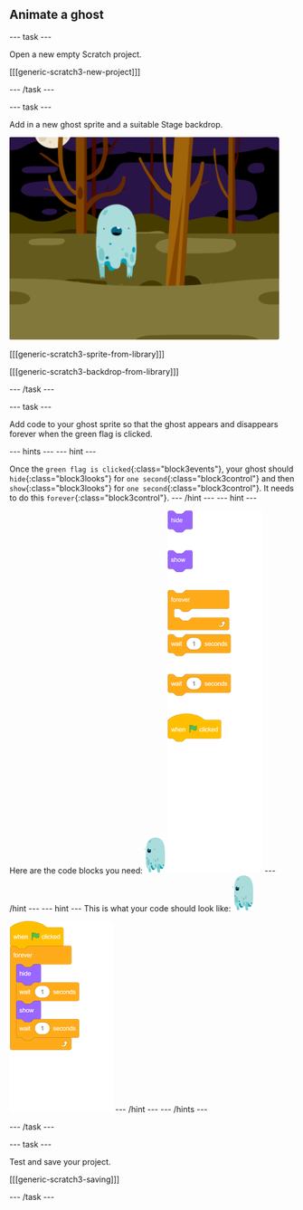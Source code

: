 ## Animate a ghost

--- task ---

Open a new empty Scratch project.

[[[generic-scratch3-new-project]]]

--- /task ---

--- task ---

Add in a new ghost sprite and a suitable Stage backdrop.

![screenshot](images/ghost-ghost.png)

[[[generic-scratch3-sprite-from-library]]]

[[[generic-scratch3-backdrop-from-library]]]

--- /task ---

--- task ---

Add code to your ghost sprite so that the ghost appears and disappears forever when the green flag is clicked.

--- hints ---
--- hint ---

Once the `green flag is clicked`{:class="block3events"}, your ghost should `hide`{:class="block3looks"} for `one second`{:class="block3control"} and then `show`{:class="block3looks"} for `one second`{:class="block3control"}. It needs to do this `forever`{:class="block3control"}.
--- /hint ---
--- hint ---

Here are the code blocks you need:
![ghost-sprite](images/ghost-sprite.png)
![blocks_1545295390_6050084](images/blocks_1545295390_6050084.png)
--- /hint ---
--- hint ---
This is what your code should look like:
![ghost-sprite](images/ghost-sprite.png)

![blocks_1545295392_7492528](images/blocks_1545295392_7492528.png)
--- /hint ---
--- /hints ---

--- /task ---

--- task ---

Test and save your project.

[[[generic-scratch3-saving]]]

--- /task ---
